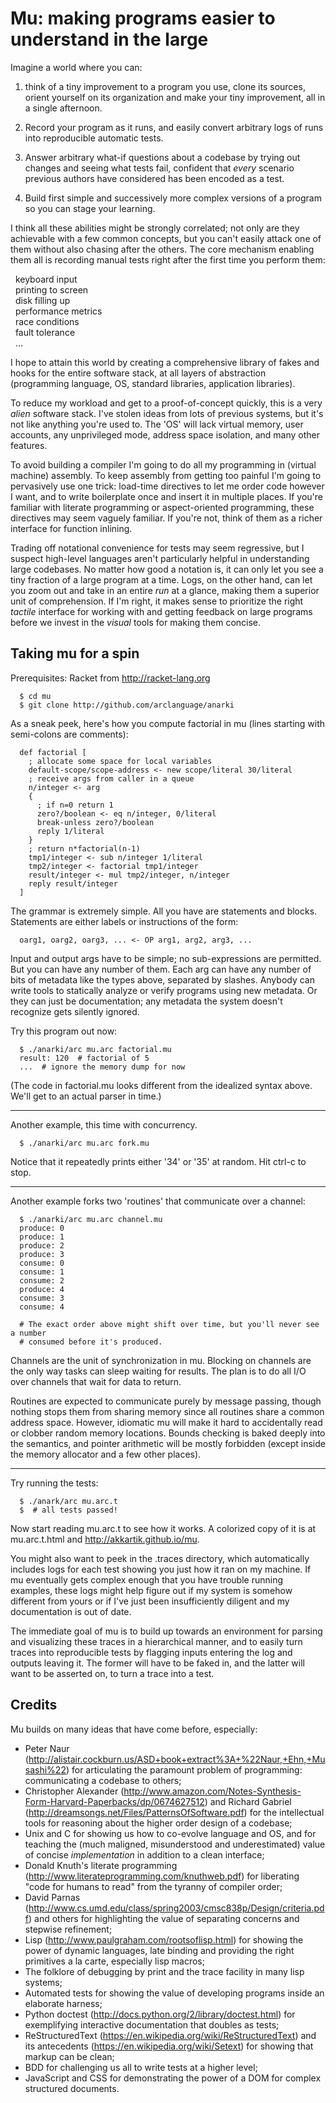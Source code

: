 # Mu: making programs easier to understand in the large

Imagine a world where you can:

  1) think of a tiny improvement to a program you use, clone its sources,
  orient yourself on its organization and make your tiny improvement, all in a
  single afternoon.

  2) Record your program as it runs, and easily convert arbitrary logs of runs
  into reproducible automatic tests.

  3) Answer arbitrary what-if questions about a codebase by trying out changes
  and seeing what tests fail, confident that *every* scenario previous authors
  have considered has been encoded as a test.

  4) Build first simple and successively more complex versions of a program so
  you can stage your learning.

I think all these abilities might be strongly correlated; not only are they
achievable with a few common concepts, but you can't easily attack one of them
without also chasing after the others. The core mechanism enabling them all is
recording manual tests right after the first time you perform them:

&nbsp;&nbsp;keyboard input<br />
&nbsp;&nbsp;printing to screen<br />
&nbsp;&nbsp;disk filling up<br />
&nbsp;&nbsp;performance metrics<br />
&nbsp;&nbsp;race conditions<br />
&nbsp;&nbsp;fault tolerance<br />
&nbsp;&nbsp;...<br />

I hope to attain this world by creating a comprehensive library of fakes and
hooks for the entire software stack, at all layers of abstraction (programming
language, OS, standard libraries, application libraries).

To reduce my workload and get to a proof-of-concept quickly, this is a very
*alien* software stack. I've stolen ideas from lots of previous systems, but
it's not like anything you're used to. The 'OS' will lack virtual memory, user
accounts, any unprivileged mode, address space isolation, and many other
features.

To avoid building a compiler I'm going to do all my programming in (virtual
machine) assembly. To keep assembly from getting too painful I'm going to
pervasively use one trick: load-time directives to let me order code however I
want, and to write boilerplate once and insert it in multiple places. If
you're familiar with literate programming or aspect-oriented programming,
these directives may seem vaguely familiar. If you're not, think of them as a
richer interface for function inlining.

Trading off notational convenience for tests may seem regressive, but I
suspect high-level languages aren't particularly helpful in understanding
large codebases. No matter how good a notation is, it can only let you see a
tiny fraction of a large program at a time. Logs, on the other hand, can let
you zoom out and take in an entire *run* at a glance, making them a superior
unit of comprehension. If I'm right, it makes sense to prioritize the right
*tactile* interface for working with and getting feedback on large programs
before we invest in the *visual* tools for making them concise.

## Taking mu for a spin

Prerequisites: Racket from http://racket-lang.org

```
  $ cd mu
  $ git clone http://github.com/arclanguage/anarki
```

As a sneak peek, here's how you compute factorial in mu (lines starting with
semi-colons are comments):

```
  def factorial [
    ; allocate some space for local variables
    default-scope/scope-address <- new scope/literal 30/literal
    ; receive args from caller in a queue
    n/integer <- arg
    {
      ; if n=0 return 1
      zero?/boolean <- eq n/integer, 0/literal
      break-unless zero?/boolean
      reply 1/literal
    }
    ; return n*factorial(n-1)
    tmp1/integer <- sub n/integer 1/literal
    tmp2/integer <- factorial tmp1/integer
    result/integer <- mul tmp2/integer, n/integer
    reply result/integer
  ]
```

The grammar is extremely simple. All you have are statements and blocks.
Statements are either labels or instructions of the form:

```
  oarg1, oarg2, oarg3, ... <- OP arg1, arg2, arg3, ...
```

Input and output args have to be simple; no sub-expressions are permitted. But
you can have any number of them. Each arg can have any number of bits of
metadata like the types above, separated by slashes. Anybody can write tools
to statically analyze or verify programs using new metadata. Or they can just
be documentation; any metadata the system doesn't recognize gets silently
ignored.

Try this program out now:

```
  $ ./anarki/arc mu.arc factorial.mu
  result: 120  # factorial of 5
  ...  # ignore the memory dump for now
```

(The code in factorial.mu looks different from the idealized syntax above.
We'll get to an actual parser in time.)

---

Another example, this time with concurrency.

```
  $ ./anarki/arc mu.arc fork.mu
```

Notice that it repeatedly prints either '34' or '35' at random. Hit ctrl-c to
stop.

---

Another example forks two 'routines' that communicate over a channel:

```
  $ ./anarki/arc mu.arc channel.mu
  produce: 0
  produce: 1
  produce: 2
  produce: 3
  consume: 0
  consume: 1
  consume: 2
  produce: 4
  consume: 3
  consume: 4

  # The exact order above might shift over time, but you'll never see a number
  # consumed before it's produced.
```

Channels are the unit of synchronization in mu. Blocking on channels are the
only way tasks can sleep waiting for results. The plan is to do all I/O over
channels that wait for data to return.

Routines are expected to communicate purely by message passing, though nothing
stops them from sharing memory since all routines share a common address
space. However, idiomatic mu will make it hard to accidentally read or clobber
random memory locations. Bounds checking is baked deeply into the semantics,
and pointer arithmetic will be mostly forbidden (except inside the memory
allocator and a few other places).

---

Try running the tests:

```
  $ ./anark/arc mu.arc.t
  $  # all tests passed!
```

Now start reading mu.arc.t to see how it works. A colorized copy of it is at
mu.arc.t.html and http://akkartik.github.io/mu.

You might also want to peek in the .traces directory, which automatically
includes logs for each test showing you just how it ran on my machine. If mu
eventually gets complex enough that you have trouble running examples, these
logs might help figure out if my system is somehow different from yours or if
I've just been insufficiently diligent and my documentation is out of date.

The immediate goal of mu is to build up towards an environment for parsing and
visualizing these traces in a hierarchical manner, and to easily turn traces
into reproducible tests by flagging inputs entering the log and outputs
leaving it. The former will have to be faked in, and the latter will want to
be asserted on, to turn a trace into a test.

## Credits

Mu builds on many ideas that have come before, especially:

- Peter Naur (http://alistair.cockburn.us/ASD+book+extract%3A+%22Naur,+Ehn,+Musashi%22)
  for articulating the paramount problem of programming: communicating a
  codebase to others;
- Christopher Alexander (http://www.amazon.com/Notes-Synthesis-Form-Harvard-Paperbacks/dp/0674627512)
  and Richard Gabriel (http://dreamsongs.net/Files/PatternsOfSoftware.pdf) for
  the intellectual tools for reasoning about the higher order design of a
  codebase;
- Unix and C for showing us how to co-evolve language and OS, and for teaching
  the (much maligned, misunderstood and underestimated) value of concise
  *implementation* in addition to a clean interface;
- Donald Knuth's literate programming (http://www.literateprogramming.com/knuthweb.pdf)
  for liberating "code for humans to read" from the tyranny of compiler order;
- David Parnas (http://www.cs.umd.edu/class/spring2003/cmsc838p/Design/criteria.pdf)
  and others for highlighting the value of separating concerns and stepwise
  refinement;
- Lisp (http://www.paulgraham.com/rootsoflisp.html) for showing the power of
  dynamic languages, late binding and providing the right primitives a la
  carte, especially lisp macros;
- The folklore of debugging by print and the trace facility in many lisp
  systems;
- Automated tests for showing the value of developing programs inside an
  elaborate harness;
- Python doctest (http://docs.python.org/2/library/doctest.html) for
  exemplifying interactive documentation that doubles as tests;
- ReStructuredText (https://en.wikipedia.org/wiki/ReStructuredText)
  and its antecedents (https://en.wikipedia.org/wiki/Setext) for showing that
  markup can be clean;
- BDD for challenging us all to write tests at a higher level;
- JavaScript and CSS for demonstrating the power of a DOM for complex
  structured documents.

